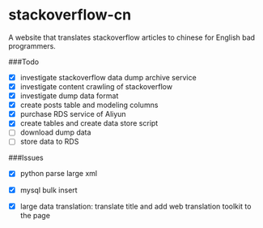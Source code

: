 # stackoverflow-cn
A website that translates stackoverflow articles to chinese for English bad programmers.

###Todo
- [x] investigate stackoverflow data dump archive service
- [x] investigate content crawling of stackoverflow
- [x] investigate dump data format
- [x] create posts table and modeling columns
- [x] purchase RDS service of Aliyun
- [x] create tables and create data store script
- [ ] download dump data
- [ ] store data to RDS 

###Issues
- [x] python parse large xml
- [x] mysql bulk insert
- [x] large data translation: translate title and add web translation toolkit to the page

